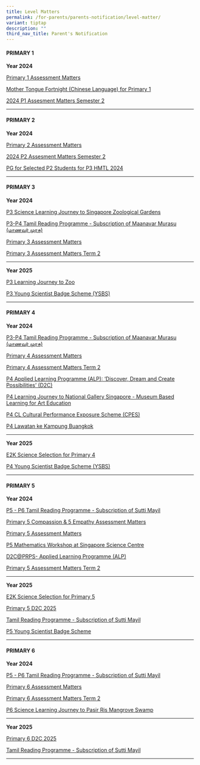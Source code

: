 ```yaml
---
title: Level Matters
permalink: /for-parents/parents-notification/level-matter/
variant: tiptap
description: ""
third_nav_title: Parent's Notification
---
```

<h4><strong>PRIMARY 1</strong></h4>
<p><strong>Year 2024</strong>
</p>
<p><a href="/files/School Matter/P1_Assessment_Matters__Semester_1.pdf" rel="noopener noreferrer nofollow" target="_blank">Primary 1 Assessment Matters</a>
</p>
<p><a href="/files/School Matter/School_Letter_for_MTL_Fortnight_P1_final.pdf" rel="noopener noreferrer nofollow" target="_blank">Mother Tongue Fortnight (Chinese Language) for Primary 1</a>
</p>
<p><a href="/files/School Matter/2024_P1_Assessment_Matters_Sem_2.pdf" rel="noopener noreferrer nofollow" target="_blank">2024 P1 Assesment Matters Semester 2</a>
</p>
<hr>
<h4><strong>PRIMARY 2</strong></h4>
<p><strong>Year 2024</strong>
</p>
<p><a href="/files/School Matter/P2_Assessment_Matters__Semester_1.pdf" rel="noopener noreferrer nofollow" target="_blank">Primary 2 Assessment Matters</a>
</p>
<p><a href="/files/School Matter/2024_P2_Assessment_Matters_Sem_2.pdf" rel="noopener noreferrer nofollow" target="_blank">2024 P2 Assesment Matters Semester 2</a>
</p>
<p><a href="/files/School Matter/PG_for_Selected_P2_students_for_P3_HMTL_2024_final_Liza_endorsed.pdf" rel="noopener nofollow" target="_blank">PG for Selected P2 Students for P3 HMTL 2024</a>
</p>
<hr>
<h4><strong>PRIMARY 3</strong></h4>
<p><strong>Year 2024</strong>
</p>
<p><a href="/files/School Matter/letter_P3_LJ_Zoo_6_Feb_2024.pdf" rel="noopener noreferrer nofollow" target="_blank">P3 Science Learning Journey to Singapore Zoological Gardens</a>
</p>
<p><a href="/files/School Matter/TL_Newspaper_Maanavar_Murasu__Letter_to_Parent_2024.pdf" rel="noopener noreferrer nofollow" target="_blank">P3-P4 Tamil Reading Programme - Subscription of Maanavar Murasu (மாணவர் முரசு)</a>
</p>
<p><a href="/files/School Matter/2024_P3_Assessment_Matters__WA1.pdf" rel="noopener noreferrer nofollow" target="_blank">Primary 3 Assessment Matters</a>
</p>
<p><a href="/files/School Matter/2024_P3_Assessment_Matters_Term_2.pdf" rel="noopener noreferrer nofollow" target="_blank">Primary 3 Assessment Matters Term 2</a>
</p>
<hr>
<p><strong>Year 2025</strong>
</p>
<p><a href="/files/Parents Notice 2025/letter_P3_LJ_Zoo_4_Feb_2025.pdf" rel="noopener nofollow" target="_blank">P3 Learning Journey to Zoo</a>
</p>
<p><a href="/files/Parents Notice 2025/P3_Young_Scientist_Badge_Scheme.pdf" rel="noopener nofollow" target="_blank">P3 Young Scientist Badge Scheme (YSBS)</a>
</p>
<hr>
<h4><strong>PRIMARY 4</strong></h4>
<p><strong>Year 2024</strong>
</p>
<p><a href="/files/School Matter/TL_Newspaper_Maanavar_Murasu__Letter_to_Parent_2024.pdf" rel="noopener noreferrer nofollow" target="_blank">P3-P4 Tamil Reading Programme - Subscription of Maanavar Murasu (மாணவர் முரசு)</a>
</p>
<p><a href="/files/School Matter/2024_P4_Assessment_Matters__WA1.pdf" rel="noopener noreferrer nofollow" target="_blank">Primary 4 Assessment Matters</a>
</p>
<p><a href="/files/School Matter/2024_P4_Assessment_Matters_Term_2.pdf" rel="noopener noreferrer nofollow" target="_blank">Primary 4 Assessment Matters Term 2</a>
</p>
<p><a href="/files/School Matter/letter_P4_D2C_PG_2024_final.pdf" rel="noopener noreferrer nofollow" target="_blank">P4 Applied Learning Programme (ALP): ‘Discover, Dream and Create Possibilities’ (D2C)</a>
</p>
<p><a href="/files/School Matter/P4_LJ_to_National_Gallery_2024___PG_Letter.pdf" rel="noopener noreferrer nofollow" target="_blank">P4 Learning Journey to National Gallery Singapore - Museum Based Learning for Art Education</a>
</p>
<p><a href="/files/School Matter/CPES_P4_MTL_2024_PG_letter_final.pdf" rel="noopener noreferrer nofollow" target="_blank">P4 CL Cultural Performance Exposure Scheme (CPES)</a>
</p>
<p><a href="/files/School Matter/P4_LJ_Kg_Buangkok_PG_Letter_2024.pdf" rel="noopener nofollow" target="_blank">P4 Lawatan ke Kampung Buangkok</a>
</p>
<hr>
<p><strong>Year 2025</strong>
</p>
<p><a href="/files/Parents Notice 2025/Letter_to_Parent__for_E2K_Selection__P4_Science___2_.pdf" rel="noopener nofollow" target="_blank">E2K Science Selection for Primary 4</a>
</p>
<p><a href="/files/Parents Notice 2025/P4_Young_Scientist_Badge_Scheme.pdf" rel="noopener nofollow" target="_blank">P4 Young Scientist Badge Scheme (YSBS)</a>
</p>
<hr>
<h4><strong>PRIMARY 5</strong></h4>
<p><strong>Year 2024</strong>
</p>
<p><a href="/files/School Matter/TL_Mag__Sutti_Mayil___Letter_to_Parent_2024.pdf" rel="noopener noreferrer nofollow" target="_blank">P5 - P6 Tamil Reading Programme - Subscription of Sutti Mayil</a>
</p>
<p><a href="/files/School Matter/2024_P5_Assessment_Matters__WA1updated2Feb.pdf" rel="noopener noreferrer nofollow" target="_blank">Primary 5 Compassion &amp; 5 Empathy Assessment Matters</a>
</p>
<p><a href="/files/School Matter/2024_P5_Assessment_Matters__WA1.pdf" rel="noopener noreferrer nofollow" target="_blank">Primary 5 Assessment Matters</a>
</p>
<p><a href="/files/School Matter/PG_Letter_for_Math_Workshops_at_Science_Centre___final_.pdf" rel="noopener noreferrer nofollow" target="_blank">P5 Mathematics Workshop at Singapore Science Centre</a>
</p>
<p><a href="/files/School Matter/P5_D2C_PG_2024.pdf" rel="noopener noreferrer nofollow" target="_blank">D2C@PRPS- Applied Learning Programme (ALP)</a>
</p>
<p><a href="/files/School Matter/2024_P5_Assessment_Matters_Term_2.pdf" rel="noopener noreferrer nofollow" target="_blank">Primary 5 Assessment Matters Term 2</a>
</p>
<hr>
<p><strong>Year 2025</strong>
</p>
<p><a href="/files/Parents Notice 2025/P5_E2K_Science_Letter_to_Parents_2025.pdf" rel="noopener nofollow" target="_blank">E2K Science Selection for Primary 5</a>
</p>
<p><a href="/files/Parents Notice 2025/letter_P5_D2C_PG_2025_final.pdf" rel="noopener nofollow" target="_blank">Primary 5 D2C 2025</a>
</p>
<p><a href="/files/Parents Notice 2025/TL_Mag__Sutti_Mayil___Letter_to_Parent_2025_final.pdf" rel="noopener nofollow" target="_blank">Tamil Reading Programme - Subscription of Sutti Mayil</a>
</p>
<p><a href="/files/Parents Notice 2025/P5_Young_Scientist_Badge_Scheme.pdf" rel="noopener nofollow" target="_blank">P5 Young Scientist Badge Scheme</a>
</p>
<hr>
<h4><strong>PRIMARY 6</strong></h4>
<p><strong>Year 2024</strong>
</p>
<p><a href="/files/School Matter/TL_Mag__Sutti_Mayil___Letter_to_Parent_2024.pdf" rel="noopener noreferrer nofollow" target="_blank">P5 - P6 Tamil Reading Programme - Subscription of Sutti Mayil</a>
</p>
<p><a href="/files/School Matter/2024_P6_Assessment_Matters_WA1.pdf" rel="noopener noreferrer nofollow" target="_blank">Primary 6 Assessment Matters</a>
</p>
<p><a href="/files/School Matter/2024_P6_Assessment_Matters_Term_2.pdf" rel="noopener noreferrer nofollow" target="_blank">Primary 6 Assessment Matters Term 2</a>
</p>
<p><a href="/files/School Matter/Letter_P6_LJ_Mangrove_Swamp_2024_a.pdf" rel="noopener noreferrer nofollow" target="_blank">P6 Science Learning Journey to Pasir Ris Mangrove Swamp</a>
</p>
<hr>
<p><strong>Year 2025</strong>
</p>
<p><a href="/files/Parents Notice 2025/letter_P6_D2C_PG_2025_final.pdf" rel="noopener nofollow" target="_blank">Primary 6 D2C 2025</a>
</p>
<p><a href="/files/Parents Notice 2025/TL_Mag__Sutti_Mayil___Letter_to_Parent_2025_final.pdf" rel="noopener nofollow" target="_blank">Tamil Reading Programme - Subscription of Sutti Mayil</a>
</p>
<hr>
<p></p>
<p></p>